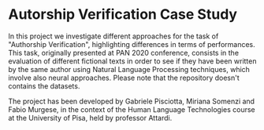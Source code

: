 # Autorship Verification Case Study

In this project we investigate different approaches for the task of "Authorship Verification", highlighting differences in terms of performances. This task, originally presented at PAN 2020 conference, consists in the evaluation of different fictional texts in order to see if they have been written by the same author using Natural Language Processing techniques, which involve also neural approaches. Please note that the repository doesn't contains the datasets.

The project has been developed by Gabriele Pisciotta, Miriana Somenzi and Fabio Murgese, in the context of the Human Language Technologies course at the University of Pisa, held by professor Attardi.
